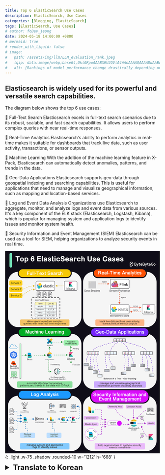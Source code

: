 ```yaml
---
title: Top 6 ElasticSearch Use Cases 
description: ElasticSearch, Use Cases
categories: [Blogging, ElasticSearch]
tags: [ElasticSearch, Use Cases]
# author: foDev_jeong
date: 2024-05-18 14:00:00 +0800
# mermaid: true
# render_with_liquid: false
# image:
#   path: /assets/img/llm/LLM_evaluation_rank.jpeg
#   lqip: data:image/webp;base64,UklGRpoAAABXRUJQVlA4WAoAAAAQAAAADwAABwAAQUxQSDIAAAARL0AmbZurmr57yyIiqE8oiG0bejIYEQTgqiDA9vqnsUSI6H+oAERp2HZ65qP/VIAWAFZQOCBCAAAA8AEAnQEqEAAIAAVAfCWkAALp8sF8rgRgAP7o9FDvMCkMde9PK7euH5M1m6VWoDXf2FkP3BqV0ZYbO6NA/VFIAAAA
#   alt: [Rankings of model performance change drastically depending on which LLM is used as the judge on KILT-NQ]
---
```




## Elasticsearch is widely used for its powerful and versatile search capabilities. 

The diagram below shows the top 6 use cases: 
 
🔹 Full-Text Search 
Elasticsearch excels in full-text search scenarios due to its robust, scalable, and fast search capabilities. It allows users to perform complex queries with near real-time responses. 
 
🔹 Real-Time Analytics 
Elasticsearch's ability to perform analytics in real-time makes it suitable for dashboards that track live data, such as user activity, transactions, or sensor outputs. 
 
🔹 Machine Learning 
With the addition of the machine learning feature in X-Pack, Elasticsearch can automatically detect anomalies, patterns, and trends in the data. 
 
🔹 Geo-Data Applications 
Elasticsearch supports geo-data through geospatial indexing and searching capabilities. This is useful for applications that need to manage and visualize geographical information, such as mapping and location-based services. 
 
🔹 Log and Event Data Analysis 
Organizations use Elasticsearch to aggregate, monitor, and analyze logs and event data from various sources. It's a key component of the ELK stack (Elasticsearch, Logstash, Kibana), which is popular for managing system and application logs to identify issues and monitor system health. 
 
🔹 Security Information and Event Management (SIEM) 
Elasticsearch can be used as a tool for SIEM, helping organizations to analyze security events in real time. 
 
![ Top 6 ElasticSearch Use Cases ](/assets/img/blog/ElasticSearch_use_cases.gif){: .light .w-75 .shadow .rounded-10 w='1212' h='668' }

<details markdown="1">
<summary style= "font-size:24px; line-height:24px; font-weight:bold; cursor:pointer;" > Translate to Korean </summary>

* * * 

## Elasticsearch는 강력하고 다재다능한 검색 기능으로 널리 사용됩니다. 

아래 다이어그램은 상위 6개 사용 사례를 보여줍니다. 
 
🔹 전체 텍스트 검색 
Elasticsearch는 강력하고 확장 가능하며 빠른 검색 기능으로 인해 전체 텍스트 검색 시나리오에서 탁월합니다. 이를 통해 사용자는 거의 실시간 응답으로 복잡한 쿼리를 수행할 수 있습니다. 
 
🔹 실시간 분석 
실시간으로 분석을 수행할 수 있는 Elasticsearch의 기능은 사용자 활동, 트랜잭션 또는 센서 출력과 같은 라이브 데이터를 추적하는 대시보드에 적합합니다. 
 
🔹 기계 학습 
X-Pack에 머신 러닝 기능이 추가됨에 따라 Elasticsearch는 데이터의 이상, 패턴 및 추세를 자동으로 감지할 수 있습니다. 
 
🔹 Geo-Data 응용 프로그램 
Elasticsearch는 지리 공간 인덱싱 및 검색 기능을 통해 지리 데이터를 지원합니다. 이는 매핑 및 위치 기반 서비스와 같은 지리적 정보를 관리하고 시각화해야 하는 응용 프로그램에 유용합니다. 
 
🔹 로그 및 이벤트 데이터 분석 
조직은 Elasticsearch를 사용하여 다양한 소스의 로그 및 이벤트 데이터를 집계, 모니터링 및 분석합니다. ELK 스택(Elasticsearch, Logstash, Kibana)의 핵심 구성 요소로, 시스템 및 애플리케이션 로그를 관리하여 문제를 식별하고 시스템 상태를 모니터링하는 데 널리 사용됩니다. 
 
🔹 SIEM(보안 정보 및 이벤트 관리) 
Elasticsearch는 SIEM을 위한 도구로 사용할 수 있으며, 조직이 보안 이벤트를 실시간으로 분석할 수 있도록 지원합니다. 

</details>